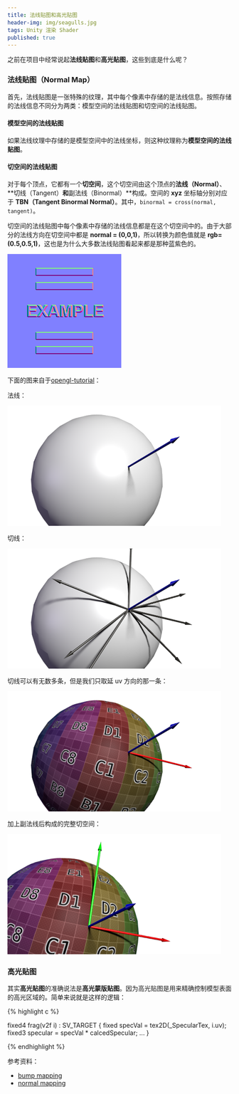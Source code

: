 ```yaml
---
title: 法线贴图和高光贴图
header-img: img/seagulls.jpg
tags: Unity 渲染 Shader
published: true
---
```


之前在项目中经常说起**法线贴图**和**高光贴图**，这些到底是什么呢？

### 法线贴图（Normal Map）

首先，法线贴图是一张特殊的纹理，其中每个像素中存储的是法线信息。按照存储的法线信息不同分为两类：模型空间的法线贴图和切空间的法线贴图。

#### 模型空间的法线贴图

如果法线纹理中存储的是模型空间中的法线坐标，则这种纹理称为**模型空间的法线贴图**。

#### 切空间的法线贴图

对于每个顶点，它都有一个**切空间**，这个切空间由这个顶点的**法线（Normal）**、**切线（Tangent）**和**副法线（Binormal）**构成。空间的 **xyz** 坐标轴分别对应于 **TBN（Tangent Binormal Normal）**。其中，`binormal = cross(normal, tangent)`。

切空间的法线贴图中每个像素中存储的法线信息都是在这个切空间中的。由于大部分的法线方向在切空间中都是 **normal = (0,0,1)**，所以转换为颜色值就是 **rgb=(0.5,0.5,1)**，这也是为什么大多数法线贴图看起来都是那种蓝紫色的。

![example-normal-tex](/post_img/normal-map/example.png)

下面的图来自于[opengl-tutorial](http://www.opengl-tutorial.org/intermediate-tutorials/tutorial-13-normal-mapping/)：

法线：

![normal](/post_img/normal-map/NormalVector.png)

切线：

![tangent](/post_img/normal-map/TangentVectors.png)

切线可以有无数多条，但是我们只取延 uv 方向的那一条：

![tangent form uvs](/post_img/normal-map/TangentVectorFromUVs.png)

加上副法线后构成的完整切空间：

![binormal](/post_img/normal-map/NTBFromUVs.png)

### 高光贴图

其实**高光贴图**的准确说法是**高光蒙版贴图**。因为高光贴图是用来精确控制模型表面的高光区域的。简单来说就是这样的逻辑：

{% highlight c %}

fixed4 frag(v2f i) : SV_TARGET
{
	fixed specVal = tex2D(_SpecularTex, i.uv);
	fixed3 specular = specVal * calcedSpecular;
	...
}

{% endhighlight %}

参考资料：

+ [bump mapping](https://docs.unity3d.com/Manual/StandardShaderMaterialParameterNormalMap.html)
+ [normal mapping](http://www.opengl-tutorial.org/intermediate-tutorials/tutorial-13-normal-mapping/)
